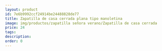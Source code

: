 ```yaml
---
layout: product
id: 7e6b9992ccf24914be24488828de77
title: Zapatilla de casa cerrada plana tipo manoletina 
image: img/productos/zapatilla señora verano/Zapatilla de casa cerrada plana tipo manoletina =24.webp
price: 24
tags: 
description: 
order: 0
---
```

